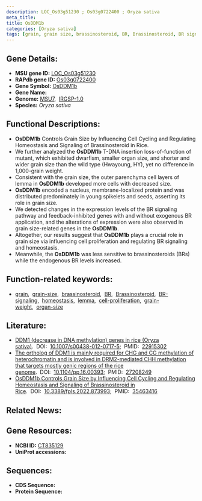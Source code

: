 ```yaml
---
description: LOC_Os03g51230 ; Os03g0722400 ; Oryza sativa
meta_title:
title: OsDDM1b
categories: [Oryza sativa]
tags: [grain, grain size, brassinosteroid, BR, Brassinosteroid, BR signaling, homeostasis, lemma,  BR , cell proliferation, grain weight, organ size]
---
```


## Gene Details:
- **MSU gene ID:** [LOC_Os03g51230](http://rice.uga.edu/cgi-bin/ORF_infopage.cgi?orf=LOC_Os03g51230)  
- **RAPdb gene ID:** [Os03g0722400](https://rapdb.dna.affrc.go.jp/locus/?name=Os03g0722400)  
- **Gene Symbol:** <u>OsDDM1b</u>
- **Gene Name:**
- **Genome:**  [MSU7](http://rice.uga.edu/),&nbsp;&nbsp;[IRGSP-1.0](https://rapdb.dna.affrc.go.jp/download/irgsp1.html)
- **Species:** *Oryza sativa*

## Functional Descriptions:
   - **OsDDM1b** Controls Grain Size by Influencing Cell Cycling and Regulating Homeostasis and Signaling of Brassinosteroid in Rice.
   - We further analyzed the **OsDDM1b** T-DNA insertion loss-of-function of mutant, which exhibited dwarfism, smaller organ size, and shorter and wider grain size than the wild type (Hwayoung, HY), yet no difference in 1,000-grain weight.
   - Consistent with the grain size, the outer parenchyma cell layers of lemma in **OsDDM1b** developed more cells with decreased size.
   - **OsDDM1b** encoded a nucleus, membrane-localized protein and was distributed predominately in young spikelets and seeds, asserting its role in grain size.
   - We detected changes in the expression levels of the BR signaling pathway and feedback-inhibited genes with and without exogenous BR application, and the alterations of expression were also observed in grain size-related genes in the **OsDDM1b**.
   - Altogether, our results suggest that **OsDDM1b** plays a crucial role in grain size via influencing cell proliferation and regulating BR signaling and homeostasis.
   - Meanwhile, the **OsDDM1b** was less sensitive to brassinosteroids (BRs) while the endogenous BR levels increased.

## Function-related keywords:
   - [grain](/tags/grain/),&nbsp;&nbsp;[grain-size](/tags/grain-size/),&nbsp;&nbsp;[brassinosteroid](/tags/brassinosteroid/),&nbsp;&nbsp;[BR](/tags/BR/),&nbsp;&nbsp;[Brassinosteroid](/tags/Brassinosteroid/),&nbsp;&nbsp;[BR-signaling](/tags/BR-signaling/),&nbsp;&nbsp;[homeostasis](/tags/homeostasis/),&nbsp;&nbsp;[lemma](/tags/lemma/),&nbsp;&nbsp;[cell-proliferation](/tags/cell-proliferation/),&nbsp;&nbsp;[grain-weight](/tags/grain-weight/),&nbsp;&nbsp;[organ-size](/tags/organ-size/)

## Literature:
   - [DDM1 (decrease in DNA methylation) genes in rice (Oryza sativa)](https://www.doi.org/10.1007/s00438-012-0717-5).&nbsp;&nbsp;DOI:&nbsp;&nbsp;[10.1007/s00438-012-0717-5](https://www.doi.org/10.1007/s00438-012-0717-5);&nbsp;&nbsp;PMID:&nbsp;&nbsp;[22915302](https://pubmed.ncbi.nlm.nih.gov/22915302/)
   - [The ortholog of DDM1 is mainly required for CHG and CG methylation of heterochromatin and is involved in DRM2-mediated CHH methylation that targets mostly genic regions of the rice genome](https://www.doi.org/10.1104/pp.16.00393).&nbsp;&nbsp;DOI:&nbsp;&nbsp;[10.1104/pp.16.00393](https://www.doi.org/10.1104/pp.16.00393);&nbsp;&nbsp;PMID:&nbsp;&nbsp;[27208249](https://pubmed.ncbi.nlm.nih.gov/27208249/)
   - [OsDDM1b Controls Grain Size by Influencing Cell Cycling and Regulating Homeostasis and Signaling of Brassinosteroid in Rice](https://www.doi.org/10.3389/fpls.2022.873993).&nbsp;&nbsp;DOI:&nbsp;&nbsp;[10.3389/fpls.2022.873993](https://www.doi.org/10.3389/fpls.2022.873993);&nbsp;&nbsp;PMID:&nbsp;&nbsp;[35463416](https://pubmed.ncbi.nlm.nih.gov/35463416/)

## Related News:

## Gene Resources:
- **NCBI ID:**  [CT835129](http://www.ncbi.nlm.nih.gov/nuccore/CT835129)
- **UniProt accessions:** [](https://www.uniprot.org/uniprotkb//entry)

## Sequences:
- **CDS Sequence:**
- **Protein Sequence:**
